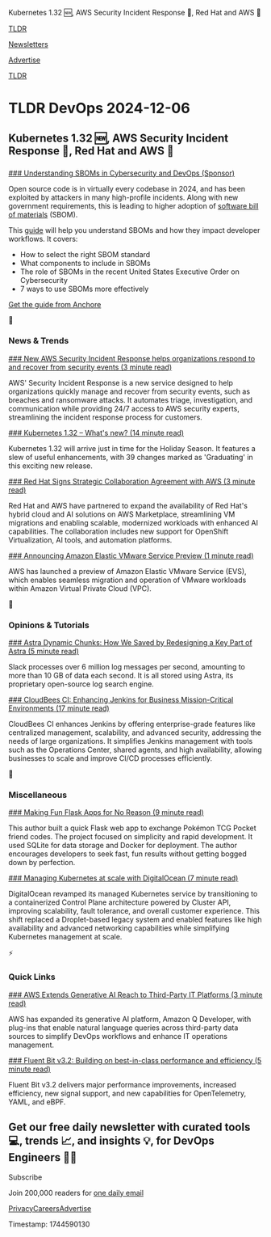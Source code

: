 Kubernetes 1.32 🆕, AWS Security Incident Response 🥷, Red Hat and AWS 🤝

[TLDR](/)

[Newsletters](/newsletters)

[Advertise](https://advertise.tldr.tech/)

[TLDR](/)

# TLDR DevOps 2024-12-06

## Kubernetes 1.32 🆕, AWS Security Incident Response 🥷, Red Hat and AWS 🤝

### 

[### Understanding SBOMs in Cybersecurity and DevOps (Sponsor)](https://get.anchore.com/sbom-cybersecurity-whitepaper/?utm_source=tldr&amp;utm_medium=partner&amp;utm_campaign=2024-12-tldr&amp;utm_content=content-link)

Open source code is in virtually every codebase in 2024, and has been exploited by attackers in many high-profile incidents. Along with new government requirements, this is leading to higher adoption of [software bill of materials](https://get.anchore.com/sbom-cybersecurity-whitepaper/?utm_source=tldr&utm_medium=partner&utm_campaign=2024-12-tldr&utm_content=content-link) (SBOM).

This [guide](https://get.anchore.com/sbom-cybersecurity-whitepaper/?utm_source=tldr&utm_medium=partner&utm_campaign=2024-12-tldr&utm_content=content-link) will help you understand SBOMs and how they impact developer workflows. It covers:

* How to select the right SBOM standard
* What components to include in SBOMs
* The role of SBOMs in the recent United States Executive Order on Cybersecurity
* 7 ways to use SBOMs more effectively

[Get the guide from Anchore](https://get.anchore.com/sbom-cybersecurity-whitepaper/?utm_source=tldr&utm_medium=partner&utm_campaign=2024-12-tldr&utm_content=content-link)

📱

### News & Trends

[### New AWS Security Incident Response helps organizations respond to and recover from security events (3 minute read)](https://aws.amazon.com/blogs/aws/new-aws-security-incident-response-helps-organizations-respond-to-and-recover-from-security-events/?utm_source=tldrdevops)

AWS' Security Incident Response is a new service designed to help organizations quickly manage and recover from security events, such as breaches and ransomware attacks. It automates triage, investigation, and communication while providing 24/7 access to AWS security experts, streamlining the incident response process for customers.

[### Kubernetes 1.32 – What's new? (14 minute read)](https://sysdig.com/blog/kubernetes-1-32-whats-new/?utm_source=tldrdevops)

Kubernetes 1.32 will arrive just in time for the Holiday Season. It features a slew of useful enhancements, with 39 changes marked as 'Graduating' in this exciting new release.

[### Red Hat Signs Strategic Collaboration Agreement with AWS (3 minute read)](https://www.devopsdigest.com/red-hat-signs-strategic-collaboration-agreement-with-aws?utm_source=tldrdevops)

Red Hat and AWS have partnered to expand the availability of Red Hat's hybrid cloud and AI solutions on AWS Marketplace, streamlining VM migrations and enabling scalable, modernized workloads with enhanced AI capabilities. The collaboration includes new support for OpenShift Virtualization, AI tools, and automation platforms.

[### Announcing Amazon Elastic VMware Service Preview (1 minute read)](https://aws.amazon.com/about-aws/whats-new/2024/12/amazon-elastic-vmware-service-preview/?utm_source=tldrdevops)

AWS has launched a preview of Amazon Elastic VMware Service (EVS), which enables seamless migration and operation of VMware workloads within Amazon Virtual Private Cloud (VPC).

🚀

### Opinions & Tutorials

[### Astra Dynamic Chunks: How We Saved by Redesigning a Key Part of Astra (5 minute read)](https://slack.engineering/astra-dynamic-chunks-how-we-saved-by-redesigning-a-key-part-of-astra/?utm_source=tldrdevops)

Slack processes over 6 million log messages per second, amounting to more than 10 GB of data each second. It is all stored using Astra, its proprietary open-source log search engine.

[### CloudBees CI: Enhancing Jenkins for Business Mission-Critical Environments (17 minute read)](https://www.cloudbees.com/blog/cloudbees-ci-enhancing-jenkins-for-business-and-mission-critical?utm_source=tldrdevops)

CloudBees CI enhances Jenkins by offering enterprise-grade features like centralized management, scalability, and advanced security, addressing the needs of large organizations. It simplifies Jenkins management with tools such as the Operations Center, shared agents, and high availability, allowing businesses to scale and improve CI/CD processes efficiently.

🎁

### Miscellaneous

[### Making Fun Flask Apps for No Reason (9 minute read)](https://matduggan.com/making-fun-flask-apps-for-no-reason/?utm_source=tldrdevops)

This author built a quick Flask web app to exchange Pokémon TCG Pocket friend codes. The project focused on simplicity and rapid development. It used SQLite for data storage and Docker for deployment. The author encourages developers to seek fast, fun results without getting bogged down by perfection.

[### Managing Kubernetes at scale with DigitalOcean (7 minute read)](https://www.digitalocean.com/blog/managing-kubernetes-at-scale?utm_source=tldrdevops)

DigitalOcean revamped its managed Kubernetes service by transitioning to a containerized Control Plane architecture powered by Cluster API, improving scalability, fault tolerance, and overall customer experience. This shift replaced a Droplet-based legacy system and enabled features like high availability and advanced networking capabilities while simplifying Kubernetes management at scale.

⚡️

### Quick Links

[### AWS Extends Generative AI Reach to Third-Party IT Platforms (3 minute read)](https://devops.com/aws-extends-generative-ai-reach-to-third-party-it-platforms/?utm_source=tldrdevops)

AWS has expanded its generative AI platform, Amazon Q Developer, with plug-ins that enable natural language queries across third-party data sources to simplify DevOps workflows and enhance IT operations management.

[### Fluent Bit v3.2: Building on best-in-class performance and efficiency (5 minute read)](https://chronosphere.io/learn/fluent-bit-v3-2/?utm_source=tldrdevops)

Fluent Bit v3.2 delivers major performance improvements, increased efficiency, new signal support, and new capabilities for OpenTelemetry, YAML, and eBPF.

## Get our free daily newsletter with curated tools 💻, trends 📈, and insights 💡, for DevOps Engineers 👨‍💻

Subscribe

Join 200,000 readers for [one daily email](/api/latest/devops)

[Privacy](/privacy)[Careers](https://jobs.ashbyhq.com/tldr.tech)[Advertise](/devops/advertise)

Timestamp: 1744590130
